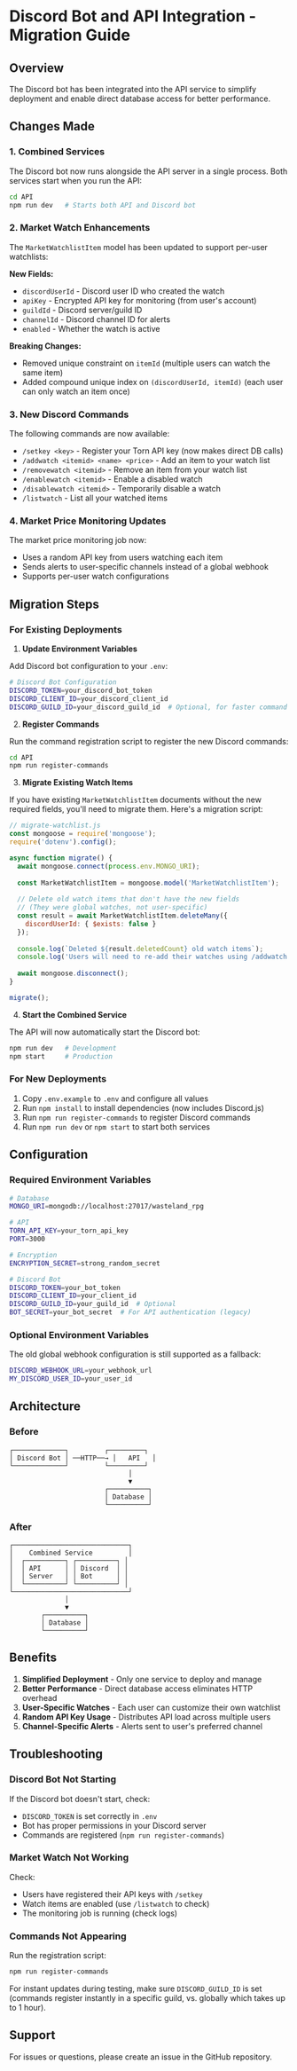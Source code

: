 # Discord Bot and API Integration - Migration Guide

## Overview

The Discord bot has been integrated into the API service to simplify deployment and enable direct database access for better performance.

## Changes Made

### 1. Combined Services

The Discord bot now runs alongside the API server in a single process. Both services start when you run the API:

```bash
cd API
npm run dev   # Starts both API and Discord bot
```

### 2. Market Watch Enhancements

The `MarketWatchlistItem` model has been updated to support per-user watchlists:

**New Fields:**
- `discordUserId` - Discord user ID who created the watch
- `apiKey` - Encrypted API key for monitoring (from user's account)
- `guildId` - Discord server/guild ID
- `channelId` - Discord channel ID for alerts
- `enabled` - Whether the watch is active

**Breaking Changes:**
- Removed unique constraint on `itemId` (multiple users can watch the same item)
- Added compound unique index on `(discordUserId, itemId)` (each user can only watch an item once)

### 3. New Discord Commands

The following commands are now available:

- `/setkey <key>` - Register your Torn API key (now makes direct DB calls)
- `/addwatch <itemid> <name> <price>` - Add an item to your watch list
- `/removewatch <itemid>` - Remove an item from your watch list
- `/enablewatch <itemid>` - Enable a disabled watch
- `/disablewatch <itemid>` - Temporarily disable a watch
- `/listwatch` - List all your watched items

### 4. Market Price Monitoring Updates

The market price monitoring job now:
- Uses a random API key from users watching each item
- Sends alerts to user-specific channels instead of a global webhook
- Supports per-user watch configurations

## Migration Steps

### For Existing Deployments

1. **Update Environment Variables**

Add Discord bot configuration to your `.env`:

```bash
# Discord Bot Configuration
DISCORD_TOKEN=your_discord_bot_token
DISCORD_CLIENT_ID=your_discord_client_id
DISCORD_GUILD_ID=your_discord_guild_id  # Optional, for faster command registration
```

2. **Register Commands**

Run the command registration script to register the new Discord commands:

```bash
cd API
npm run register-commands
```

3. **Migrate Existing Watch Items**

If you have existing `MarketWatchlistItem` documents without the new required fields, you'll need to migrate them. Here's a migration script:

```javascript
// migrate-watchlist.js
const mongoose = require('mongoose');
require('dotenv').config();

async function migrate() {
  await mongoose.connect(process.env.MONGO_URI);
  
  const MarketWatchlistItem = mongoose.model('MarketWatchlistItem');
  
  // Delete old watch items that don't have the new fields
  // (They were global watches, not user-specific)
  const result = await MarketWatchlistItem.deleteMany({
    discordUserId: { $exists: false }
  });
  
  console.log(`Deleted ${result.deletedCount} old watch items`);
  console.log('Users will need to re-add their watches using /addwatch');
  
  await mongoose.disconnect();
}

migrate();
```

4. **Start the Combined Service**

The API will now automatically start the Discord bot:

```bash
npm run dev   # Development
npm start     # Production
```

### For New Deployments

1. Copy `.env.example` to `.env` and configure all values
2. Run `npm install` to install dependencies (now includes Discord.js)
3. Run `npm run register-commands` to register Discord commands
4. Run `npm run dev` or `npm start` to start both services

## Configuration

### Required Environment Variables

```bash
# Database
MONGO_URI=mongodb://localhost:27017/wasteland_rpg

# API
TORN_API_KEY=your_torn_api_key
PORT=3000

# Encryption
ENCRYPTION_SECRET=strong_random_secret

# Discord Bot
DISCORD_TOKEN=your_bot_token
DISCORD_CLIENT_ID=your_client_id
DISCORD_GUILD_ID=your_guild_id  # Optional
BOT_SECRET=your_bot_secret  # For API authentication (legacy)
```

### Optional Environment Variables

The old global webhook configuration is still supported as a fallback:

```bash
DISCORD_WEBHOOK_URL=your_webhook_url
MY_DISCORD_USER_ID=your_user_id
```

## Architecture

### Before
```
┌─────────────┐         ┌─────────┐
│ Discord Bot │ ──HTTP──→ │   API   │
└─────────────┘         └─────────┘
                              │
                              ▼
                        ┌──────────┐
                        │ Database │
                        └──────────┘
```

### After
```
┌─────────────────────────────┐
│    Combined Service         │
│  ┌──────────┐ ┌──────────┐ │
│  │ API      │ │ Discord  │ │
│  │ Server   │ │ Bot      │ │
│  └──────────┘ └──────────┘ │
└─────────────────────────────┘
              │
              ▼
        ┌──────────┐
        │ Database │
        └──────────┘
```

## Benefits

1. **Simplified Deployment** - Only one service to deploy and manage
2. **Better Performance** - Direct database access eliminates HTTP overhead
3. **User-Specific Watches** - Each user can customize their own watchlist
4. **Random API Key Usage** - Distributes API load across multiple users
5. **Channel-Specific Alerts** - Alerts sent to user's preferred channel

## Troubleshooting

### Discord Bot Not Starting

If the Discord bot doesn't start, check:
- `DISCORD_TOKEN` is set correctly in `.env`
- Bot has proper permissions in your Discord server
- Commands are registered (`npm run register-commands`)

### Market Watch Not Working

Check:
- Users have registered their API keys with `/setkey`
- Watch items are enabled (use `/listwatch` to check)
- The monitoring job is running (check logs)

### Commands Not Appearing

Run the registration script:
```bash
npm run register-commands
```

For instant updates during testing, make sure `DISCORD_GUILD_ID` is set (commands register instantly in a specific guild, vs. globally which takes up to 1 hour).

## Support

For issues or questions, please create an issue in the GitHub repository.
